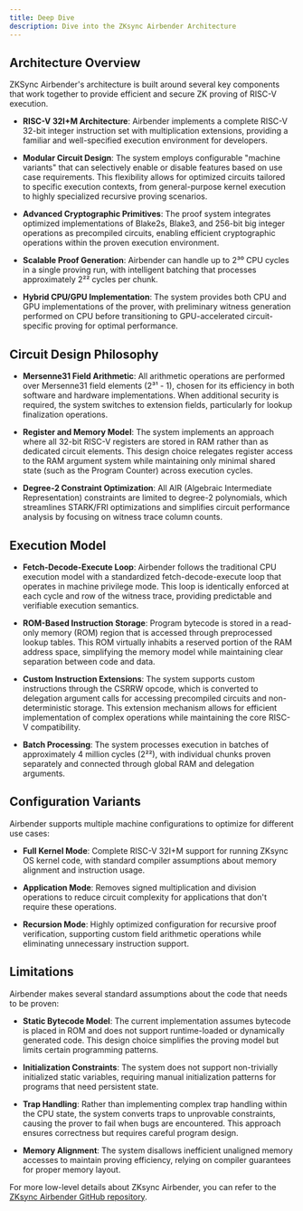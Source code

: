 ```yaml
---
title: Deep Dive
description: Dive into the ZKsync Airbender Architecture
---
```


## Architecture Overview

ZKSync Airbender's architecture is built around several key components that work together to provide efficient and secure
ZK proving of RISC-V execution.

- **RISC-V 32I+M Architecture**: Airbender implements a complete RISC-V 32-bit integer instruction set with multiplication extensions,
providing a familiar and well-specified execution environment for developers.

- **Modular Circuit Design**: The system employs configurable "machine variants" that can selectively enable or disable features based
on use case requirements. This flexibility allows for optimized circuits tailored to specific execution contexts, from general-purpose
kernel execution to highly specialized recursive proving scenarios.

- **Advanced Cryptographic Primitives**: The proof system integrates optimized implementations of Blake2s, Blake3, and 256-bit
big integer operations as precompiled circuits, enabling efficient cryptographic operations within the proven execution environment.

- **Scalable Proof Generation**: Airbender can handle up to 2³⁰ CPU cycles in a single proving run, with intelligent batching
that processes approximately 2²² cycles per chunk.

- **Hybrid CPU/GPU Implementation**: The system provides both CPU and GPU implementations of the prover, with preliminary
witness generation performed on CPU before transitioning to GPU-accelerated circuit-specific proving for optimal performance.

## Circuit Design Philosophy

- **Mersenne31 Field Arithmetic**: All arithmetic operations are performed over Mersenne31 field elements (2³¹ - 1),
chosen for its efficiency in both software and hardware implementations. When additional security is required,
the system switches to extension fields, particularly for lookup finalization operations.

- **Register and Memory Model**: The system implements an approach where all 32-bit RISC-V registers are
stored in RAM rather than as dedicated circuit elements. This design choice relegates register access to the RAM argument
system while maintaining only minimal shared state (such as the Program Counter) across execution cycles.

- **Degree-2 Constraint Optimization**: All AIR (Algebraic Intermediate Representation) constraints are limited to
degree-2 polynomials, which streamlines STARK/FRI optimizations and simplifies circuit performance analysis by focusing on witness trace column counts.

## Execution Model

- **Fetch-Decode-Execute Loop**: Airbender follows the traditional CPU execution model with a standardized
fetch-decode-execute loop that operates in machine privilege mode. This loop is identically enforced at each cycle and
row of the witness trace, providing predictable and verifiable execution semantics.

- **ROM-Based Instruction Storage**: Program bytecode is stored in a read-only memory (ROM) region that is accessed
through preprocessed lookup tables. This ROM virtually inhabits a reserved portion of the RAM address space,
simplifying the memory model while maintaining clear separation between code and data.

- **Custom Instruction Extensions**: The system supports custom instructions through the CSRRW opcode, which is
converted to delegation argument calls for accessing precompiled circuits and non-deterministic storage.
This extension mechanism allows for efficient implementation of complex operations while maintaining the core RISC-V compatibility.

- **Batch Processing**: The system processes execution in batches of approximately 4 million cycles (2²²), with
individual chunks proven separately and connected through global RAM and delegation arguments.

## Configuration Variants

Airbender supports multiple machine configurations to optimize for different use cases:

- **Full Kernel Mode**: Complete RISC-V 32I+M support for running ZKsync OS kernel code, with standard compiler
assumptions about memory alignment and instruction usage.

- **Application Mode**: Removes signed multiplication and division operations to reduce circuit complexity for
applications that don't require these operations.

- **Recursion Mode**: Highly optimized configuration for recursive proof verification, supporting custom field
arithmetic operations while eliminating unnecessary instruction support.

## Limitations

Airbender makes several standard assumptions about the code that needs to be proven:

- **Static Bytecode Model**: The current implementation assumes bytecode is placed in ROM and does not support
runtime-loaded or dynamically generated code. This design choice simplifies the proving model but limits certain programming patterns.

- **Initialization Constraints**: The system does not support non-trivially initialized static variables,
requiring manual initialization patterns for programs that need persistent state.

- **Trap Handling**: Rather than implementing complex trap handling within the CPU state, the system
converts traps to unprovable constraints, causing the prover to fail when bugs are encountered. This approach ensures
correctness but requires careful program design.

- **Memory Alignment**: The system disallows inefficient unaligned memory accesses to maintain proving
efficiency, relying on compiler guarantees for proper memory layout.

For more low-level details about ZKsync Airbender, you can refer to the [ZKsync Airbender GitHub repository](https://github.com/matter-labs/zksync-airbender/tree/main/docs).
